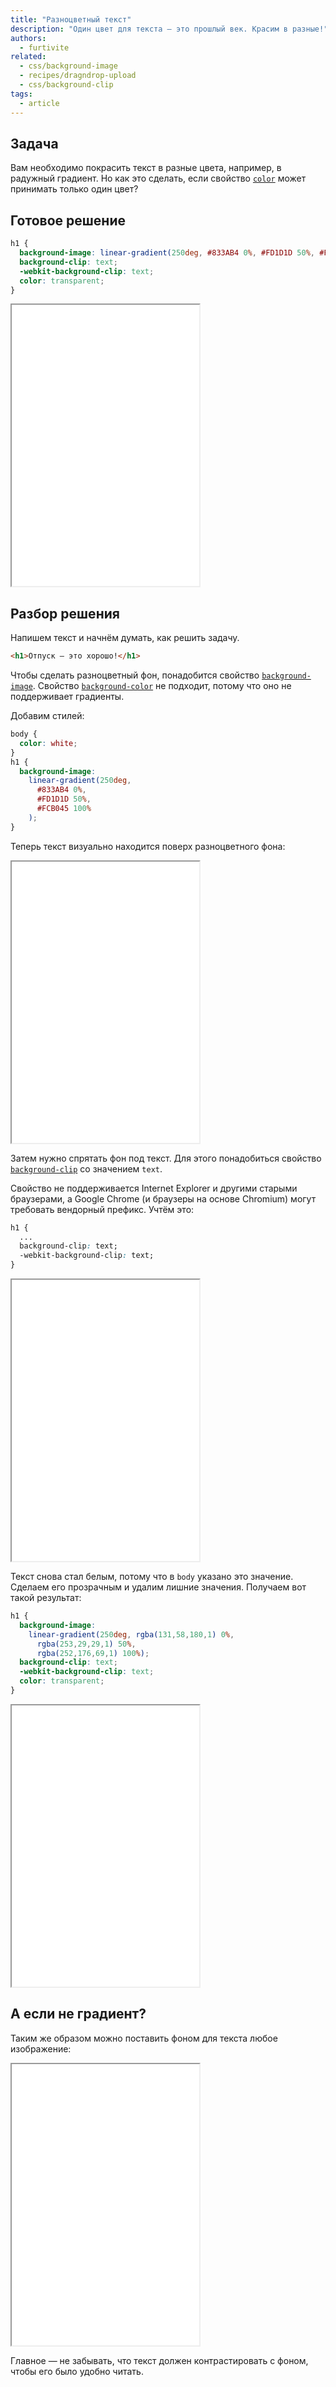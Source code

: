 ```yaml
---
title: "Разноцветный текст"
description: "Один цвет для текста — это прошлый век. Красим в разные!"
authors:
  - furtivite
related:
  - css/background-image
  - recipes/dragndrop-upload
  - css/background-clip
tags:
  - article
---
```


## Задача

Вам необходимо покрасить текст в разные цвета, например, в радужный градиент. Но как это сделать, если свойство [`color`](/css/color/) может принимать только один цвет?

## Готовое решение

```css
h1 {
  background-image: linear-gradient(250deg, #833AB4 0%, #FD1D1D 50%, #FCB045 100%);
  background-clip: text;
  -webkit-background-clip: text;
  color: transparent;
}
```

<iframe title="Радужный текст" src="demos/rainbow/" height="450"></iframe>

## Разбор решения

Напишем текст и начнём думать, как решить задачу.

```html
<h1>Отпуск — это хорошо!</h1>
```

Чтобы сделать разноцветный фон, понадобится свойство [`background-image`](/css/background-image/). Свойство [`background-color`](/css/background-color/) не подходит, потому что оно не поддерживает градиенты.

Добавим стилей:

```css
body {
  color: white;
}
h1 {
  background-image:
    linear-gradient(250deg,
      #833AB4 0%,
      #FD1D1D 50%,
      #FCB045 100%
    );
}
```

Теперь текст визуально находится поверх разноцветного фона:

<iframe title="Белый текст на разноцветном фоне" src="demos/step-1/" height="450"></iframe>

Затем нужно спрятать фон под текст. Для этого понадобиться свойство [`background-clip`](/css/background-clip/) со значением `text`.

Свойство не поддерживается Internet Explorer и другими старыми браузерами, а Google Chrome (и браузеры на основе Chromium) могут требовать вендорный префикс. Учтём это:

```css
h1 {
  ...
  background-clip: text;
  -webkit-background-clip: text;
}
```

<iframe title="Белый текст на черном фоне" src="demos/step-2/" height="450"></iframe>

Текст снова стал белым, потому что в `body` указано это значение. Сделаем его прозрачным и удалим лишние значения. Получаем вот такой результат:

```css
h1 {
  background-image:
    linear-gradient(250deg, rgba(131,58,180,1) 0%,
      rgba(253,29,29,1) 50%,
      rgba(252,176,69,1) 100%);
  background-clip: text;
  -webkit-background-clip: text;
  color: transparent;
}
```

<iframe title="Радужный текст" src="demos/rainbow/" height="450"></iframe>

## А если не градиент?

Таким же образом можно поставить фоном для текста любое изображение:

<iframe title="Текст с фоном-картинкой" src="demos/sunshine/" height="450"></iframe>

Главное — не забывать, что текст должен контрастировать с фоном, чтобы его было удобно читать.
